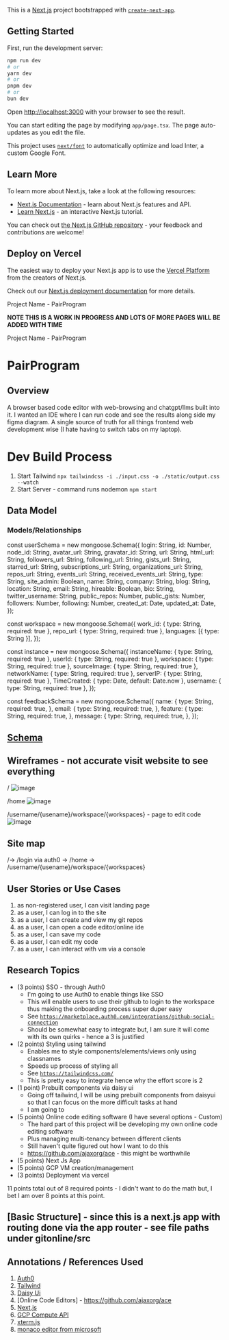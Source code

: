 This is a [Next.js](https://nextjs.org/) project bootstrapped with [`create-next-app`](https://github.com/vercel/next.js/tree/canary/packages/create-next-app).

## Getting Started

First, run the development server:

```bash
npm run dev
# or
yarn dev
# or
pnpm dev
# or
bun dev
```

Open [http://localhost:3000](http://localhost:3000) with your browser to see the result.

You can start editing the page by modifying `app/page.tsx`. The page auto-updates as you edit the file.

This project uses [`next/font`](https://nextjs.org/docs/basic-features/font-optimization) to automatically optimize and load Inter, a custom Google Font.

## Learn More

To learn more about Next.js, take a look at the following resources:

- [Next.js Documentation](https://nextjs.org/docs) - learn about Next.js features and API.
- [Learn Next.js](https://nextjs.org/learn) - an interactive Next.js tutorial.

You can check out [the Next.js GitHub repository](https://github.com/vercel/next.js/) - your feedback and contributions are welcome!

## Deploy on Vercel

The easiest way to deploy your Next.js app is to use the [Vercel Platform](https://vercel.com/new?utm_medium=default-template&filter=next.js&utm_source=create-next-app&utm_campaign=create-next-app-readme) from the creators of Next.js.

Check out our [Next.js deployment documentation](https://nextjs.org/docs/deployment) for more details.


Project Name - PairProgram

**NOTE THIS IS A WORK IN PROGRESS AND LOTS OF MORE PAGES WILL BE ADDED WITH TIME**

Project Name - PairProgram

# PairProgram 

## Overview

A browser based code editor with web-browsing and chatgpt/llms built into it. I wanted an IDE where I can run code and see the results along side my figma diagram. A single source of truth for all things frontend web development wise (I hate having to switch tabs on my laptop).

# Dev Build Process
1. Start Tailwind
`npx tailwindcss -i ./input.css -o ./static/output.css --watch`
2. Start Server - command runs nodemon
`npm start`

## Data Model

### Models/Relationships

const userSchema = new mongoose.Schema({
  login: String,
  id: Number,
  node_id: String,
  avatar_url: String,
  gravatar_id: String,
  url: String,
  html_url: String,
  followers_url: String,
  following_url: String,
  gists_url: String,
  starred_url: String,
  subscriptions_url: String,
  organizations_url: String,
  repos_url: String,
  events_url: String,
  received_events_url: String,
  type: String,
  site_admin: Boolean,
  name: String,
  company: String,
  blog: String,
  location: String,
  email: String,
  hireable: Boolean,
  bio: String,
  twitter_username: String,
  public_repos: Number,
  public_gists: Number,
  followers: Number,
  following: Number,
  created_at: Date,
  updated_at: Date,
});

const workspace = new mongoose.Schema({
  work_id: { type: String, required: true },
  repo_url: { type: String, required: true },
  languages: [{ type: String }],
});

const instance = new mongoose.Schema({
  instanceName: { type: String, required: true },
  userId: { type: String, required: true },
  workspace: { type: String, required: true },
  sourceImage: { type: String, required: true },
  networkName: { type: String, required: true },
  serverIP: { type: String, required: true },
  TimeCreated: { type: Date, default: Date.now },
  username: { type: String, required: true },
});


const feedbackSchema = new mongoose.Schema({
  name: {
    type: String,
    required: true,
  },
  email: {
    type: String,
    required: true,
  },
  feature: {
    type: String,
    required: true,
  },
  message: {
    type: String,
    required: true,
  },
});


## [Schema]([db.mjs](https://github.com/nyu-csci-ua-0467-001-002-spring-2024/final-project-ArjunRajpal123/blob/master/gitonline/src/app/utils/models.ts)) 

## Wireframes - not accurate visit website to see everything

/
![image](https://github.com/nyu-csci-ua-0467-001-002-spring-2024/final-project-ArjunRajpal123/assets/81884929/ea7764bf-ae2d-4960-964d-524083761bd8)

/home
![image](https://github.com/nyu-csci-ua-0467-001-002-spring-2024/final-project-ArjunRajpal123/assets/81884929/b71f9565-77f6-4557-9cfb-3e982ff5080c)


/username/{usename}/workspace/{workspaces} - page to edit code
![image](https://github.com/nyu-csci-ua-0467-001-002-spring-2024/final-project-ArjunRajpal123/assets/81884929/45e7a629-daea-4e78-947e-e1bdd8601676)


## Site map

/->  /login via auth0 -> /home -> /username/{usename}/workspace/{workspaces}



## User Stories or Use Cases

1. as non-registered user, I can visit landing page
2. as a user, I can log in to the site
3. as a user, I can create and view my git repos
4. as a user, I can open a code editor/online ide
5. as a user, I can save my code
6. as a user, I can edit my code
7. as a user, I can interact with vm via a console

## Research Topics


* (3 points) SSO - through Auth0
    * I'm going to use Auth0 to enable things like SSO
    * This will enable users to use their github to login to the workspace thus making the onboarding process super duper easy
    * See <code>https://marketplace.auth0.com/integrations/github-social-connection</code>
    * Should be somewhat easy to integrate but, I am sure it will come with its own quirks - hence a 3 is justified 
* (2 points) Styling using tailwind 
  * Enables me to style components/elements/views only using classnames 
  * Speeds up process of styling all 
  * See <code>https://tailwindcss.com/</code>
  * This is pretty easy to integrate hence why the effort score is 2
* (1 point) Prebuilt components via daisy ui
  * Going off tailwind, I will be using prebuilt components from daisyui so that I can focus on the more difficult tasks at hand
  * I am going to 
* (5 points) Online code editing software (I have several options - Custom)
    * The hard part of this project will be developing my own online code editing software 
    * Plus managing multi-tenancy between different clients
    * Still haven't quite figured out how I want to do this
    * https://github.com/ajaxorg/ace - this might be worthwhile
* (5 points) Next Js App
* (5 points) GCP VM creation/management
* (3 points) Deployment via vercel
  

11 points total out of 8 required points  - I didn't want to do the math but, I bet I am over 8 points at this point.


## [Basic Structure] - since this is a next.js app with routing done via the app router - see file paths under gitonline/src 

## Annotations / References Used

1. [Auth0](https://marketplace.auth0.com/integrations/github-social-connection)
2. [Tailwind](https://tailwindcss.com/)
3. [Daisy Ui](https://tailwindcss.com/)
4. [Online Code Editors] - https://github.com/ajaxorg/ace
5. [Next.js](https://nextjs.org/)
6. [GCP Compute API](https://cloud.google.com/compute/docs/reference/rest/v1)
7. [xterm.js](https://xtermjs.org/)
8. [monaco editor from microsoft](https://github.com/microsoft/monaco-editor)

